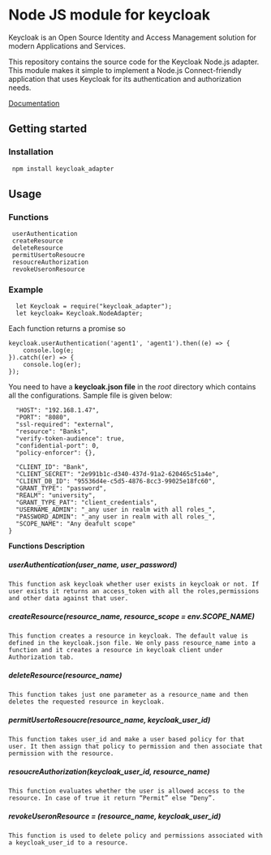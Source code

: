 
# Node JS module for keycloak
Keycloak is an Open Source Identity and Access Management solution for modern Applications and Services.

This repository contains the source code for the Keycloak Node.js adapter. This module makes it simple to implement a Node.js Connect-friendly application that uses Keycloak for its authentication and authorization needs.

[Documentation](https://www.keycloak.org/documentation.html)

## Getting started

### Installation 
```javascript
 npm install keycloak_adapter
 ```
 
## Usage

### Functions
```
 userAuthentication
 createResource
 deleteResource
 permitUsertoResoucre
 resoucreAuthorization
 revokeUseronResource
```
### Example

```
  let Keycloak = require("keycloak_adapter");
  let keycloak= Keycloak.NodeAdapter;
```

Each function returns a promise so

```
keycloak.userAuthentication('agent1', 'agent1').then((e) => {
    console.log(e;
}).catch((er) => {
    console.log(er);
});
```

You need to have a __keycloak.json file__ in the _root_ directory which contains all the configurations.
Sample file is given below:

```{
  "HOST": "192.168.1.47",
  "PORT": "8080",
  "ssl-required": "external",
  "resource": "Banks",
  "verify-token-audience": true,
  "confidential-port": 0,
  "policy-enforcer": {},

  "CLIENT_ID": "Bank",
  "CLIENT_SECRET": "2e991b1c-d340-437d-91a2-620465c51a4e",
  "CLIENT_DB_ID": "95536d4e-c5d5-4876-8cc3-99025e18fc60",
  "GRANT_TYPE": "password",
  "REALM": "university",
  "GRANT_TYPE_PAT": "client_credentials",
  "USERNAME_ADMIN": "_any user in realm with all roles_",
  "PASSWORD_ADMIN": "_any user in realm with all roles_",
  "SCOPE_NAME": "Any deafult scope"
}
```
__Functions Description__

##### userAuthentication(user_name, user_password)
```
This function ask keycloak whether user exists in keycloak or not. If user exists it returns an access_token with all the roles,permissions and other data against that user.
```

##### createResource(resource_name, resource_scope = env.SCOPE_NAME)
```
This function creates a resource in keycloak. The default value is defined in the keycloak.json file. We only pass resource_name into a function and it creates a resource in keycloak client under Authorization tab.
```
##### deleteResource(resource_name) 
```
This function takes just one parameter as a resource_name and then deletes the requested resource in keycloak.
```

##### permitUsertoResoucre(resource_name, keycloak_user_id)
```
This function takes user_id and make a user based policy for that user. It then assign that policy to permission and then associate that permission with the resource.
```

##### resoucreAuthorization(keycloak_user_id, resource_name) 
```
This function evaluates whether the user is allowed access to the resource. In case of true it return “Permit” else “Deny”.
```

##### revokeUseronResource = (resource_name, keycloak_user_id) 
```
This function is used to delete policy and permissions associated with a keycloak_user_id to a resource.
```